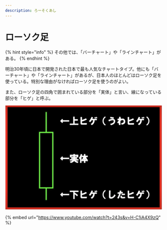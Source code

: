 ```yaml
---
description: ろーそくあし
---
```


# ローソク足

{% hint style="info" %}
その他では、「バーチャート」や「ラインチャート」がある。
{% endhint %}

明治30年頃に日本で開発された日本で最も人気なチャートタイプ。他にも「バーチャート」や「ラインチャート」があるが、日本人のほとんどはローソク足を使っている。特別な理由がなければローソク足を使うのがよい。

また、ローソク足の四角で囲まれている部分を「実体」と言い、線になっている部分を「ヒゲ」と呼ぶ。

![](<../../.gitbook/assets/スクリーンショット 2022-02-15 21.53.58.png>)



{% embed url="https://www.youtube.com/watch?t=243s&v=H-C1iA4X9zQ" %}
